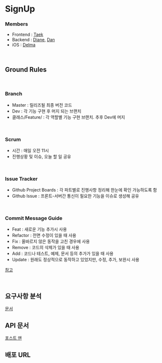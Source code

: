 # SignUp 

### Members

- Frontend : [Taek](https://github.com/seungdeng17)
- Backend : [Diane](https://github.com/moonelysian), [Dan](https://github.com/Hyune-c)
- iOS : [Delma](https://github.com/delmaSong?tab=repositories)



<br>



## Ground Rules

<br>

### Branch

- Master : 릴리즈될 최종 버전 코드
- Dev : 각 기능 구현 후 머지 되는 브랜치
- 클래스/Feature/ : 각 역할별 기능 구현 브랜치. 추후 Dev에 머지

<br>

### Scrum

- 시간 : 매일 오전 11시
- 진행상황 및 이슈, 오늘 할 일 공유

<br>

### Issue Tracker

- Github Project Boards : 각 파트별로 진행사항 정리해 한눈에 확인 가능하도록 함
- Github Issue : 프론트-서버간 통신이 필요한 기능을 이슈로 생성해 공유

<br>

### Commit Message Guide


- Feat : 새로운 기능 추가시 사용
- Refactor : 전면 수정이 있을 때 사용
- Fix : 올바르지 않은 동작을 고친 경우에 사용
- Remove : 코드의 삭제가 있을 때 사용
- Add : 코드나 테스트, 예제, 문서 등의 추가가 있을 때 사용
- Update : 원래도 정상적으로 동작하고 있었지만, 수정, 추가, 보완시 사용

[참고](https://blog.ull.im/engineering/2019/03/10/logs-on-git.html)

<br>





## 요구사항 분석

[문서](https://docs.google.com/spreadsheets/d/1TymIOeVNU-PpaC1UUimeTzmj-AlIpl9B2_dCUD0S2-8/edit?usp=sharing)


## API 문서
[포스트 맨](https://documenter.getpostman.com/view/3004320/SzS8sk7n?version=latest)
<br>

## 배포 URL